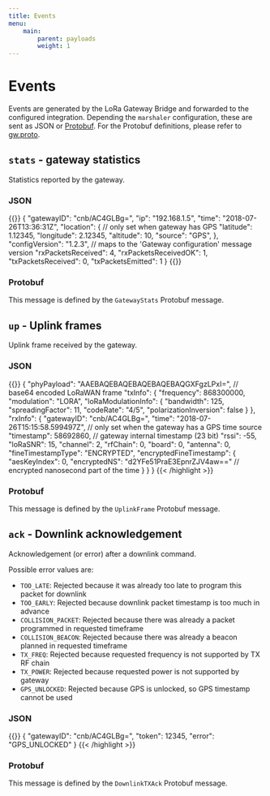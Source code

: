 ```yaml
---
title: Events
menu:
    main:
        parent: payloads
        weight: 1
---
```


# Events

Events are generated by the LoRa Gateway Bridge and forwarded to the configured
integration. Depending the `marshaler` configuration, these are sent as JSON or
[Protobuf](https://developers.google.com/protocol-buffers/). For the Protobuf
definitions, please refer to [gw.proto](https://github.com/brocaar/loraserver/blob/master/api/gw/gw.proto).

## `stats` - gateway statistics

Statistics reported by the gateway.

### JSON

{{<highlight json>}}
{
    "gatewayID": "cnb/AC4GLBg=",
    "ip": "192.168.1.5",
    "time": "2018-07-26T13:36:31Z",
    "location": {                   // only set when gateway has GPS
        "latitude": 1.12345,
        "longitude": 2.12345,
        "altitude": 10,
        "source": "GPS",
    },
    "configVersion": "1.2.3",       // maps to the 'Gateway configuration' message version
    "rxPacketsReceived": 4,
    "rxPacketsReceivedOK": 1,
    "txPacketsReceived": 0,
    "txPacketsEmitted": 1
}
{{</highlight>}}

### Protobuf

This message is defined by the `GatewayStats` Protobuf message.


## `up` - Uplink frames

Uplink frame received by the gateway.

### JSON

{{<highlight json>}}
{
    "phyPayload": "AAEBAQEBAQEBAQEBAQEBAQGXFgzLPxI=",  // base64 encoded LoRaWAN frame
    "txInfo": {
        "frequency": 868300000,
        "modulation": "LORA",
        "loRaModulationInfo": {
            "bandwidth": 125,
            "spreadingFactor": 11,
            "codeRate": "4/5",
            "polarizationInversion": false
        }
    },
    "rxInfo": {
        "gatewayID": "cnb/AC4GLBg=",
        "time": "2018-07-26T15:15:58.599497Z",         // only set when the gateway has a GPS time source
        "timestamp": 58692860,                         // gateway internal timestamp (23 bit)
        "rssi": -55,
        "loRaSNR": 15,
        "channel": 2,
        "rfChain": 0,
        "board": 0,
        "antenna": 0,
        "fineTimestampType": "ENCRYPTED",
        "encryptedFineTimestamp": {
            "aesKeyIndex": 0,
            "encryptedNS": "d2YFe51PraE3EpnrZJV4aw=="  // encrypted nanosecond part of the time
        }
    }
}
{{< /highlight >}}

### Protobuf

This message is defined by the `UplinkFrame` Protobuf message.

## `ack` - Downlink acknowledgement

Acknowledgement (or error) after a downlink command.

Possible error values are:

* `TOO_LATE`: Rejected because it was already too late to program this packet for downlink
* `TOO_EARLY`: Rejected because downlink packet timestamp is too much in advance
* `COLLISION_PACKET`: Rejected because there was already a packet programmed in requested timeframe
* `COLLISION_BEACON`: Rejected because there was already a beacon planned in requested timeframe
* `TX_FREQ`: Rejected because requested frequency is not supported by TX RF chain
* `TX_POWER`: Rejected because requested power is not supported by gateway
* `GPS_UNLOCKED`: Rejected because GPS is unlocked, so GPS timestamp cannot be used

### JSON

{{<highlight json>}}
{
    "gatewayID": "cnb/AC4GLBg=",
    "token": 12345,
    "error": "GPS_UNLOCKED"
}
{{< /highlight >}}

### Protobuf

This message is defined by the `DownlinkTXAck` Protobuf message.

